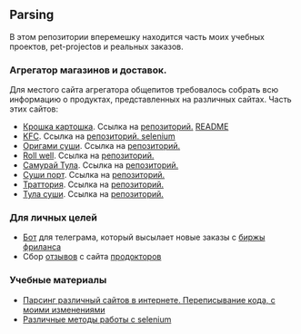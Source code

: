 ## Parsing

В этом репозитории вперемешку находится часть моих учебных проектов, pet-projectов и реальных заказов.


### Агрегатор магазинов и доставок.

Для местого сайта агрегатора общепитов требовалось собрать всю информацию о продуктах, представленных на различных сайтах. Часть этих сайтов:
- [Крошка картошка](https://www.kartoshka.com/menu/#!section=potatoes-xl).
  Ссылка на [репозиторий.](https://github.com/HeySlava/parsing/tree/main/markets/kartoshka) 
  [README](https://github.com/HeySlava/parsing/tree/main/markets/kartoshka#readme)
- [KFC](https://www.kfc.ru/). Ссылка на [репозиторий. selenium](https://github.com/HeySlava/parsing/tree/main/markets/kfc)
- [Оригами суши](https://origamisushi.ru/). Ссылка на [репозиторий.](https://github.com/HeySlava/parsing/tree/main/markets/origamisushi)
- [Roll well](https://www.rollwell.ru/). Ссылка на [репозиторий.](https://github.com/HeySlava/parsing/tree/main/markets/rollwell)
- [Самурай Тула](http://samurai-tula.ru/). Ссылка на [репозиторий.](https://github.com/HeySlava/parsing/tree/main/markets/samurai)
- [Суши порт](https://sushiport.ru/tula/). Ссылка на [репозиторий.](https://github.com/HeySlava/parsing/tree/main/markets/sushiport)
- [Траттория](http://trattoria-tula.ru/). Ссылка на [репозиторий.](https://github.com/HeySlava/parsing/tree/main/markets/trarottoria)
- [Тула суши](https://tula-sushi.ru/). Ссылка на [репозиторий.](https://github.com/HeySlava/parsing/tree/main/markets/tula_sushi)

### Для личных целей
- [Бот](https://github.com/HeySlava/parsing/tree/main/python2day/work_alert) для телеграма, который высылает новые заказы с [биржы фриланса](https://www.fl.ru/)
- Сбор [отзывов](https://github.com/HeySlava/parsing/tree/main/markets/rewiews_nastya) с сайта [продокторов](https://prodoctorov.ru/podolsk/lpu/34291-zhemchuzhina-podolya/otzivi/)

### Учебные материалы
- [Парсинг различный сайтов в интернете. Переписывание кода, с моими изменениями](https://github.com/HeySlava/parsing/tree/main/python2day)
- [Различные методы работы с selenium](https://github.com/HeySlava/parsing/tree/main/python2day/selenium)
